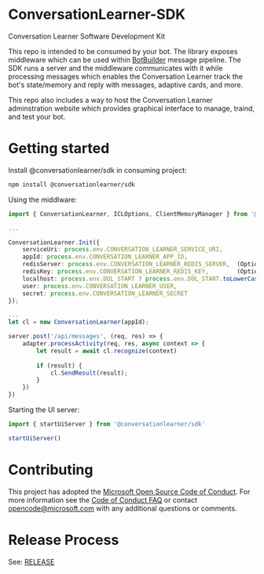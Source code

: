 # ConversationLearner-SDK

Conversation Learner Software Development Kit

This repo is intended to be consumed by your bot. The library exposes middleware which can be used within [BotBuilder](https://github.com/Microsoft/botbuilder-js) message pipeline.  The SDK runs a server and the middleware communicates with it while processing messages which enables the Conversation Learner track the bot's state/memory and reply with messages, adaptive cards, and more.

This repo also includes a way to host the Conversation Learner adminstration website which provides graphical interface to manage, traind, and test your bot.

# Getting started

Install @conversationlearner/sdk in consuming project:

```bash
npm install @conversationlearner/sdk
```

Using the middlware:

```typescript
import { ConversationLearner, ICLOptions, ClientMemoryManager } from '@conversationlearner/sdk'

...

ConversationLearner.Init({
    serviceUri: process.env.CONVERSATION_LEARNER_SERVICE_URI,
    appId: process.env.CONVERSATION_LEARNER_APP_ID,
    redisServer: process.env.CONVERSATION_LEARNER_REDIS_SERVER,  (Optional)
    redisKey: process.env.CONVERSATION_LEARNER_REDIS_KEY,        (Optional)
    localhost: process.env.DOL_START ? process.env.DOL_START.toLowerCase() === 'true' : true,
    user: process.env.CONVERSATION_LEARNER_USER,
    secret: process.env.CONVERSATION_LEARNER_SECRET
});

...
let cl = new ConversationLearner(appId);

server.post('/api/messages', (req, res) => {
    adapter.processActivity(req, res, async context => {
        let result = await cl.recognize(context)
        
        if (result) {
            cl.SendResult(result);
        }
    })
})
```

Starting the UI server:

```typescript
import { startUiServer } from '@conversationlearner/sdk'

startUiServer()
```


# Contributing

This project has adopted the [Microsoft Open Source Code of Conduct](https://opensource.microsoft.com/codeofconduct/). For more information see the [Code of Conduct FAQ](https://opensource.microsoft.com/codeofconduct/faq/) or contact [opencode@microsoft.com](mailto:opencode@microsoft.com) with any additional questions or comments.

# Release Process

See: [RELEASE](/RELEASE.md)